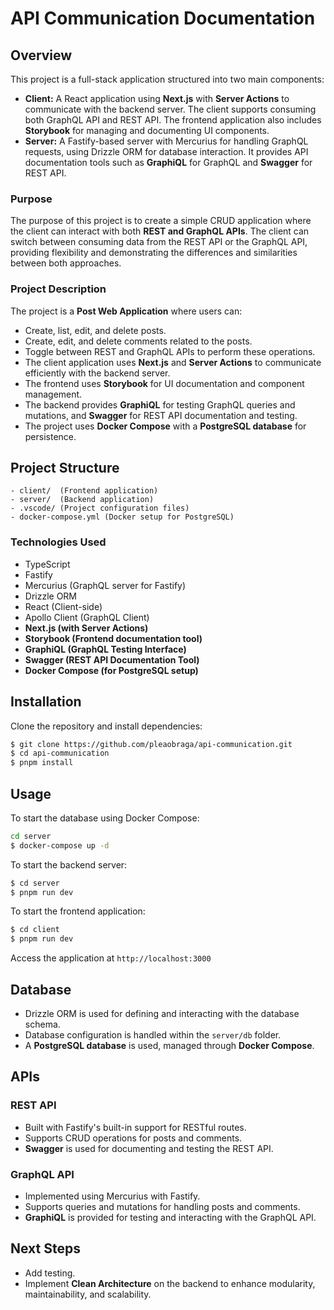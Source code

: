 # API Communication Documentation

## Overview

This project is a full-stack application structured into two main components:

- **Client:** A React application using **Next.js** with **Server Actions** to communicate with the backend server. The client supports consuming both GraphQL API and REST API. The frontend application also includes **Storybook** for managing and documenting UI components.
- **Server:** A Fastify-based server with Mercurius for handling GraphQL requests, using Drizzle ORM for database interaction. It provides API documentation tools such as **GraphiQL** for GraphQL and **Swagger** for REST API.

### Purpose

The purpose of this project is to create a simple CRUD application where the client can interact with both **REST and GraphQL APIs**. The client can switch between consuming data from the REST API or the GraphQL API, providing flexibility and demonstrating the differences and similarities between both approaches.

### Project Description

The project is a **Post Web Application** where users can:

- Create, list, edit, and delete posts.
- Create, edit, and delete comments related to the posts.
- Toggle between REST and GraphQL APIs to perform these operations.
- The client application uses **Next.js** and **Server Actions** to communicate efficiently with the backend server.
- The frontend uses **Storybook** for UI documentation and component management.
- The backend provides **GraphiQL** for testing GraphQL queries and mutations, and **Swagger** for REST API documentation and testing.
- The project uses **Docker Compose** with a **PostgreSQL database** for persistence.

## Project Structure

```
- client/  (Frontend application)
- server/  (Backend application)
- .vscode/ (Project configuration files)
- docker-compose.yml (Docker setup for PostgreSQL)
```

### Technologies Used

- TypeScript
- Fastify
- Mercurius (GraphQL server for Fastify)
- Drizzle ORM
- React (Client-side)
- Apollo Client (GraphQL Client)
- **Next.js (with Server Actions)**
- **Storybook (Frontend documentation tool)**
- **GraphiQL (GraphQL Testing Interface)**
- **Swagger (REST API Documentation Tool)**
- **Docker Compose (for PostgreSQL setup)**

## Installation

Clone the repository and install dependencies:

```bash
$ git clone https://github.com/pleaobraga/api-communication.git
$ cd api-communication
$ pnpm install
```

## Usage

To start the database using Docker Compose:

```bash
cd server
$ docker-compose up -d
```

To start the backend server:

```bash
$ cd server
$ pnpm run dev
```

To start the frontend application:

```bash
$ cd client
$ pnpm run dev
```

Access the application at `http://localhost:3000`

## Database

- Drizzle ORM is used for defining and interacting with the database schema.
- Database configuration is handled within the `server/db` folder.
- A **PostgreSQL database** is used, managed through **Docker Compose**.

## APIs

### REST API

- Built with Fastify's built-in support for RESTful routes.
- Supports CRUD operations for posts and comments.
- **Swagger** is used for documenting and testing the REST API.

### GraphQL API

- Implemented using Mercurius with Fastify.
- Supports queries and mutations for handling posts and comments.
- **GraphiQL** is provided for testing and interacting with the GraphQL API.

## Next Steps

- Add testing.
- Implement **Clean Architecture** on the backend to enhance modularity, maintainability, and scalability.
